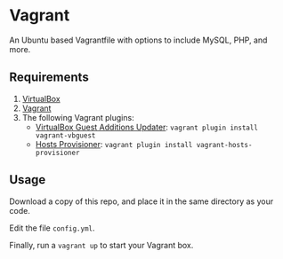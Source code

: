 # Vagrant

An Ubuntu based Vagrantfile with options to include MySQL, PHP, and more.

## Requirements

1. [VirtualBox](https://www.virtualbox.org/)
2. [Vagrant](https://www.vagrantup.com/)
3. The following Vagrant plugins:
    * [VirtualBox Guest Additions Updater](https://github.com/dotless-de/vagrant-vbguest): `vagrant plugin install vagrant-vbguest`
    * [Hosts Provisioner](https://github.com/mdkholy/vagrant-hosts-provisioner): `vagrant plugin install vagrant-hosts-provisioner`

## Usage

Download a copy of this repo, and place it in the same directory as your code.

Edit the file `config.yml`.

Finally, run a `vagrant up` to start your Vagrant box.